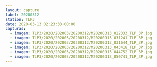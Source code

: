 ```yaml
---
layout: capture
label: 20200312
station: TLP3
date: 2020-03-13 02:23:33+00:00
capturas:
  - imagem: TLP3/2020/202003/20200312/M20200313_022333_TLP_3P.jpg
  - imagem: TLP3/2020/202003/20200312/M20200313_031241_TLP_3P.jpg
  - imagem: TLP3/2020/202003/20200312/M20200313_031644_TLP_3P.jpg
  - imagem: TLP3/2020/202003/20200312/M20200313_043418_TLP_3P.jpg
  - imagem: TLP3/2020/202003/20200312/M20200313_044752_TLP_3P.jpg
  - imagem: TLP3/2020/202003/20200312/M20200313_050741_TLP_3P.jpg
---
```

